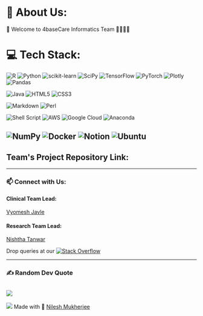 # 💫 About Us:
👋 Welcome to 4baseCare Informatics Team 👩‍💻👨‍💻


# 💻 Tech Stack:
![R](https://img.shields.io/badge/r-%23276DC3.svg?style=plastic&logo=r&logoColor=white)
![Python](https://img.shields.io/badge/python-3670A0?style=plastic&logo=python&logoColor=ffdd54)
![scikit-learn](https://img.shields.io/badge/scikit--learn-%23F7931E.svg?style=plastic&logo=scikit-learn&logoColor=white) 
![SciPy](https://img.shields.io/badge/SciPy-%230C55A5.svg?style=plastic&logo=scipy&logoColor=%white) 
![TensorFlow](https://img.shields.io/badge/TensorFlow-%23FF6F00.svg?style=plastic&logo=TensorFlow&logoColor=white) 
![PyTorch](https://img.shields.io/badge/PyTorch-%23EE4C2C.svg?style=plastic&logo=PyTorch&logoColor=white) 
![Plotly](https://img.shields.io/badge/Plotly-%233F4F75.svg?style=plastic&logo=plotly&logoColor=white) 
![Pandas](https://img.shields.io/badge/pandas-%23150458.svg?style=plastic&logo=pandas&logoColor=white)

![Java](https://img.shields.io/badge/java-%23ED8B00.svg?style=plastic&logo=java&logoColor=white) 
![HTML5](https://img.shields.io/badge/html5-%23E34F26.svg?style=plastic&logo=html5&logoColor=white) 
![CSS3](https://img.shields.io/badge/css3-%231572B6.svg?style=plastic&logo=css3&logoColor=white) 
 
![Markdown](https://img.shields.io/badge/markdown-%23000000.svg?style=plastic&logo=markdown&logoColor=white) 
![Perl](https://img.shields.io/badge/perl-%2339457E.svg?style=plastic&logo=perl&logoColor=white) 
 
![Shell Script](https://img.shields.io/badge/shell_script-%23121011.svg?style=plastic&logo=gnu-bash&logoColor=white) 
![AWS](https://img.shields.io/badge/AWS-%23FF9900.svg?style=plastic&logo=amazon-aws&logoColor=white) 
![Google Cloud](https://img.shields.io/badge/Google%20Cloud-%234285F4.svg?style=plastic&logo=google-cloud&logoColor=white) 
![Anaconda](https://img.shields.io/badge/Anaconda-%2344A833.svg?style=plastic&logo=anaconda&logoColor=white) 
 
![NumPy](https://img.shields.io/badge/numpy-%23013243.svg?style=plastic&logo=numpy&logoColor=white) 
![Docker](https://img.shields.io/badge/docker-%230db7ed.svg?style=plastic&logo=docker&logoColor=white) 
![Notion](https://img.shields.io/badge/Notion-%23000000.svg?style=plastic&logo=notion&logoColor=white) 
![Ubuntu](https://img.shields.io/badge/Ubuntu-E95420?style=plastic&logo=ubuntu&logoColor=white)
---
## Team's Project Repository Link:


---
<h3 align="left">📫 Connect with Us:</h3>
<h4 align="left">Clinical Team Lead:</h4>
<a href = "mailto: vyomesh@4basecare.com">Vyomesh Javle</a>
<h4 align="left">Research Team Lead:</h4>
<a href = "mailto: nishtha@4basecare.com">Nishtha Tanwar</a>

Drop queries at our <a href = https://stackoverflowteams.com/c/researchinformatics-4basecare/questions> ![Stack Overflow](https://img.shields.io/badge/Stack_Overflow-FE7A16?style=plastic&logo=stack-overflow&logoColor=white)</a>



---

### ✍️ Random Dev Quote
![](https://quotes-github-readme.vercel.app/api?type=horizontal&theme=radical)
---
[![](https://visitcount.itsvg.in/api?id=4baseCare&icon=0&color=0)](https://visitcount.itsvg.in)
Made with 💛 [Nilesh Mukherjee](https://github.com/MaxSimonNm)
